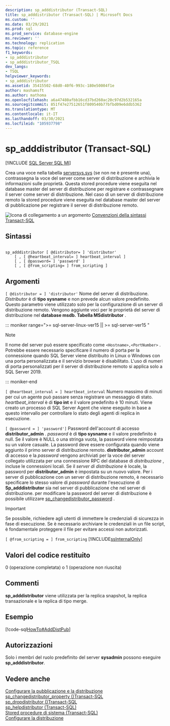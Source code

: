```yaml
---
description: sp_adddistributor (Transact-SQL)
title: sp_adddistributor (Transact-SQL) | Microsoft Docs
ms.custom: ''
ms.date: 03/29/2021
ms.prod: sql
ms.prod_service: database-engine
ms.reviewer: ''
ms.technology: replication
ms.topic: reference
f1_keywords:
- sp_adddistributor
- sp_adddistributor_TSQL
dev_langs:
- TSQL
helpviewer_keywords:
- sp_adddistributor
ms.assetid: 35415502-68d0-40f6-993c-180e50004f1e
author: mashamsft
ms.author: mathoma
ms.openlocfilehash: a6a47480afbb16cd37bd260ac20c97d2b532165a
ms.sourcegitcommit: 851f47e27512651f809540b77bfbd09e6ddb5362
ms.translationtype: MT
ms.contentlocale: it-IT
ms.lasthandoff: 03/30/2021
ms.locfileid: "105937798"
---
```

# <a name="sp_adddistributor-transact-sql"></a>sp_adddistributor (Transact-SQL)
[!INCLUDE [SQL Server SQL MI](../../includes/applies-to-version/sql-asdbmi.md)]

  Crea una voce nella tabella [ serversys.sys](../../relational-databases/system-compatibility-views/sys-sysservers-transact-sql.md) (se non ne è presente una), contrassegna la voce del server come server di distribuzione e archivia le informazioni sulle proprietà. Questa stored procedure viene eseguita nel database master del server di distribuzione per registrare e contrassegnare il server come server di distribuzione. Nel caso di un server di distribuzione remoto la stored procedure viene eseguita nel database master del server di pubblicazione per registrare il server di distribuzione remoto.  
  
 ![Icona di collegamento a un argomento](../../database-engine/configure-windows/media/topic-link.gif "Icona di collegamento a un argomento") [Convenzioni della sintassi Transact-SQL](../../t-sql/language-elements/transact-sql-syntax-conventions-transact-sql.md)  
  
## <a name="syntax"></a>Sintassi  
  
```  
  
sp_adddistributor [ @distributor= ] 'distributor'   
    [ , [ @heartbeat_interval= ] heartbeat_interval ]   
    [ , [ @password= ] 'password' ]   
    [ , [ @from_scripting= ] from_scripting ]  
```  
  
## <a name="arguments"></a>Argomenti  
`[ @distributor = ] 'distributor'` Nome del server di distribuzione. *Distributor* è di **tipo sysname** e non prevede alcun valore predefinito. Questo parametro viene utilizzato solo per la configurazione di un server di distribuzione remoto. Vengono aggiunte voci per le proprietà del server di distribuzione nel **database msdb. Tabella MSdistributor** .  

<!--SQL Server 2019 on Linux-->
::: moniker range=">= sql-server-linux-ver15 || >= sql-server-ver15 "

> [!NOTE]
> Il nome del server può essere specificato come `<Hostname>,<PortNumber>` . Potrebbe essere necessario specificare il numero di porta per la connessione quando SQL Server viene distribuito in Linux o Windows con una porta personalizzata e il servizio browser è disabilitato. L'uso di numeri di porta personalizzati per il server di distribuzione remoto si applica solo a SQL Server 2019.

::: moniker-end

`[ @heartbeat_interval = ] heartbeat_interval` Numero massimo di minuti per cui un agente può passare senza registrare un messaggio di stato. *heartbeat_interval* è di **tipo int** e il valore predefinito è 10 minuti. Viene creato un processo di SQL Server Agent che viene eseguito in base a questo intervallo per controllare lo stato degli agenti di replica in esecuzione.  
  
`[ @password = ] 'password']` Password dell'account di accesso **distributor_admin** . *password* è di **tipo sysname** e il valore predefinito è null. Se il valore è NULL o una stringa vuota, la password viene reimpostata su un valore casuale. La password deve essere configurata quando viene aggiunto il primo server di distribuzione remoto. **distributor_admin** account di accesso e la *password* vengono archiviati per la voce del server collegato utilizzata per una connessione RPC del database di *distribuzione* , incluse le connessioni locali. Se il *server di distribuzione* è locale, la password per **distributor_admin** è impostata su un nuovo valore. Per i server di pubblicazione con un server di distribuzione remoto, è necessario specificare lo stesso valore di *password* durante l'esecuzione di **Sp_adddistributor** sia nel server di pubblicazione che nel server di distribuzione. per modificare la password del server di distribuzione è possibile utilizzare [sp_changedistributor_password](../../relational-databases/system-stored-procedures/sp-changedistributor-password-transact-sql.md) .  
  
> [!IMPORTANT]  
>  Se possibile, richiedere agli utenti di immettere le credenziali di sicurezza in fase di esecuzione. Se è necessario archiviare le credenziali in un file script, è fondamentale proteggere il file per evitare accessi non autorizzati.  
  
`[ @from_scripting = ] from_scripting` [!INCLUDE[ssInternalOnly](../../includes/ssinternalonly-md.md)]  
  
## <a name="return-code-values"></a>Valori del codice restituito  
 0 (operazione completata) o 1 (operazione non riuscita)  
  
## <a name="remarks"></a>Commenti  
 **sp_adddistributor** viene utilizzata per la replica snapshot, la replica transazionale e la replica di tipo merge.  
  
## <a name="example"></a>Esempio  
 [!code-sql[HowTo#AddDistPub](../../relational-databases/replication/codesnippet/tsql/sp-adddistributor-transa_1.sql)]  
  
## <a name="permissions"></a>Autorizzazioni  
 Solo i membri del ruolo predefinito del server **sysadmin** possono eseguire **sp_adddistributor**.  
  
## <a name="see-also"></a>Vedere anche  
 [Configurare la pubblicazione e la distribuzione](../../relational-databases/replication/configure-publishing-and-distribution.md)   
 [sp_changedistributor_property &#40;&#41;Transact-SQL ](../../relational-databases/system-stored-procedures/sp-changedistributor-property-transact-sql.md)   
 [sp_dropdistributor &#40;&#41;Transact-SQL ](../../relational-databases/system-stored-procedures/sp-dropdistributor-transact-sql.md)   
 [sp_helpdistributor &#40;Transact-SQL&#41;](../../relational-databases/system-stored-procedures/sp-helpdistributor-transact-sql.md)   
 [Stored procedure di sistema &#40;Transact-SQL&#41;](../../relational-databases/system-stored-procedures/system-stored-procedures-transact-sql.md)   
 [Configurare la distribuzione](../../relational-databases/replication/configure-distribution.md)  
  
  
